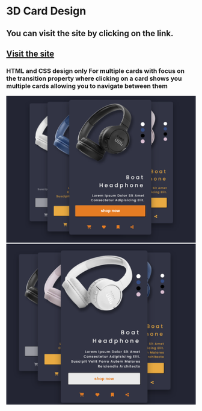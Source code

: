 # 3D Card Design
## You can visit the site by clicking on the link.
## **[Visit the site](https://online-shopping-cards.netlify.app)**
### HTML and CSS design only For multiple cards with focus on the transition property where clicking on a card shows you multiple cards allowing you to navigate between them
![photo_oriject](infoProject/s1.png)
![photo_oriject](infoProject/s2.png)
